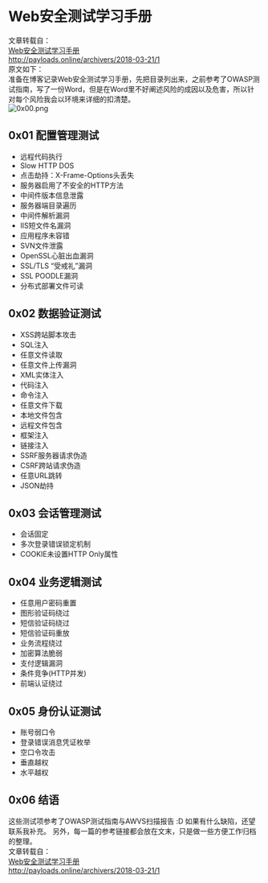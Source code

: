 # Web安全测试学习手册 #
文章转载自：  
[Web安全测试学习手册](http://payloads.online/archivers/2018-03-21/1"Web安全测试学习手册")  
http://payloads.online/archivers/2018-03-21/1  
原文如下：  
准备在博客记录Web安全测试学习手册，先把目录列出来，之前参考了OWASP测试指南，写了一份Word，但是在Word里不好阐述风险的成因以及危害，所以针对每个风险我会以环境来详细的扣清楚。  
![0x00.png](https://whitecell.io/upload/attach/201809/_Z2JGCJ87GDV47JQ.png "0x00.png")  
## 0x01 配置管理测试 ##  
- 远程代码执行
- Slow HTTP DOS
- 点击劫持：X-Frame-Options头丢失
- 服务器启用了不安全的HTTP方法
- 中间件版本信息泄露
- 服务器端目录遍历
- 中间件解析漏洞
- IIS短文件名漏洞
- 应用程序未容错
- SVN文件泄露
- OpenSSL心脏出血漏洞
- SSL/TLS “受戒礼”漏洞
- SSL POODLE漏洞
- 分布式部署文件可读

## 0x02 数据验证测试 ##  
- XSS跨站脚本攻击
- SQL注入
- 任意文件读取
- 任意文件上传漏洞
- XML实体注入
- 代码注入
- 命令注入
- 任意文件下载
- 本地文件包含
- 远程文件包含
- 框架注入
- 链接注入
- SSRF服务器请求伪造
- CSRF跨站请求伪造
- 任意URL跳转
- JSON劫持

## 0x03 会话管理测试 ##  
- 会话固定
- 多次登录错误锁定机制
- COOKIE未设置HTTP Only属性

## 0x04 业务逻辑测试 ##  
- 任意用户密码重置
- 图形验证码绕过
- 短信验证码绕过
- 短信验证码重放
- 业务流程绕过
- 加密算法脆弱
- 支付逻辑漏洞
- 条件竞争(HTTP并发)
- 前端认证绕过

## 0x05 身份认证测试 ##  
- 账号弱口令
- 登录错误消息凭证枚举
- 空口令攻击
- 垂直越权
- 水平越权

## 0x06 结语 ##  
这些测试项参考了OWASP测试指南与AWVS扫描报告
:D 如果有什么缺陷，还望联系我补充。
另外，每一篇的参考链接都会放在文末，只是做一些方便工作归档的整理。  
文章转载自：  
[Web安全测试学习手册](http://payloads.online/archivers/2018-03-21/1"Web安全测试学习手册")  
http://payloads.online/archivers/2018-03-21/1  

